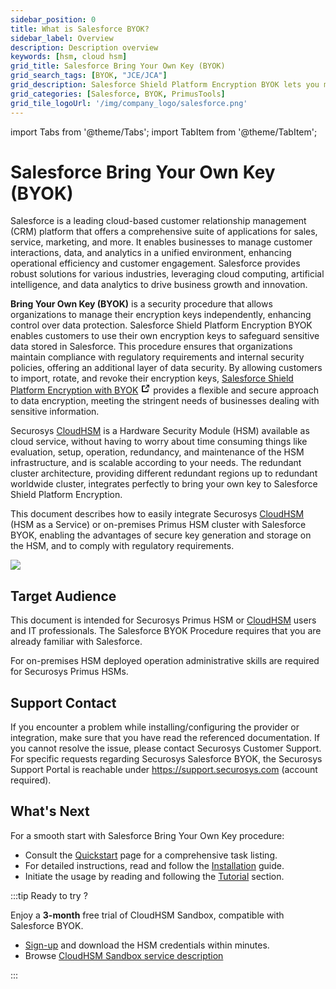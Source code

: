 ```yaml
---
sidebar_position: 0
title: What is Salesforce BYOK?
sidebar_label: Overview
description: Description overview
keywords: [hsm, cloud hsm]
grid_title: Salesforce Bring Your Own Key (BYOK)
grid_search_tags: [BYOK, "JCE/JCA"]
grid_description: Salesforce Shield Platform Encryption BYOK lets you manage your encryption keys for enhanced data protection. Integrate with Securosys CloudHSM for secure key generation, storage, and compliance.
grid_categories: [Salesforce, BYOK, PrimusTools]
grid_tile_logoUrl: '/img/company_logo/salesforce.png'
---
```


import Tabs from '@theme/Tabs';
import TabItem from '@theme/TabItem';

# Salesforce Bring Your Own Key (BYOK)

Salesforce is a leading cloud-based customer relationship management (CRM) platform that offers a comprehensive suite of applications for sales, service, marketing, and more. It enables businesses to manage customer interactions, data, and analytics in a unified environment, enhancing operational efficiency and customer engagement. Salesforce provides robust solutions for various industries, leveraging cloud computing, artificial intelligence, and data analytics to drive business growth and innovation.

**Bring Your Own Key (BYOK)** is a security procedure that allows organizations to manage their encryption keys independently, enhancing control over data protection. Salesforce Shield Platform Encryption BYOK enables customers to use their own encryption keys to safeguard sensitive data stored in Salesforce. This procedure ensures that organizations maintain compliance with regulatory requirements and internal security policies, offering an additional layer of data security. By allowing customers to import, rotate, and revoke their encryption keys, [Salesforce Shield Platform Encryption with BYOK](https://developer.salesforce.com/docs/atlas.en-us.securityImplGuide.meta/securityImplGuide/security_pe_byok.htm) <svg width="16" height="16" viewBox="0 0 24 24" fill="none" xmlns="http://www.w3.org/2000/svg"><path d="M14 3H21V10H19V6.41L12.41 13L11 11.59L17.59 5H14V3ZM5 5H11V7H6V18H17V13H19V19C19 19.5304 18.7893 20.0391 18.4142 20.4142C18.0391 20.7893 17.5304 21 17 21H5C4.46957 21 3.96086 20.7893 3.58579 20.4142C3.21071 20.0391 3 19.5304 3 19V7C3 6.46957 3.21071 5.96086 3.58579 5.58579C3.96086 5.21071 4.46957 5 5 5Z" fill="currentColor"/></svg> provides a flexible and secure approach to data encryption, meeting the stringent needs of businesses dealing with sensitive information.

Securosys [CloudHSM](../cloudhsm/overview) is a Hardware Security Module (HSM) available as cloud service, without having to worry about time consuming things like evaluation, setup, operation, redundancy, and maintenance of the HSM infrastructure, and is scalable according to your needs. The redundant cluster architecture, providing different redundant regions up to redundant worldwide cluster, integrates perfectly to bring your own key to Salesforce Shield Platform Encryption.

This document describes how to easily integrate Securosys [CloudHSM](../cloudhsm/overview) (HSM as a Service) or on-premises Primus HSM cluster with Salesforce BYOK, enabling the advantages of secure key generation and storage on the HSM, and to comply with regulatory requirements.

![](./img/Salesforce_Diagram_v3.png)
## Target Audience

This document is intended for Securosys Primus HSM or [CloudHSM](../cloudhsm/overview)
users and IT professionals. The Salesforce BYOK Procedure 
requires that you are already familiar with Salesforce.

For on-premises HSM deployed operation administrative skills are
required for Securosys Primus HSMs.

## Support Contact

If you encounter a problem while installing/configuring the provider or integration, make sure that you have read the
referenced documentation. If you cannot resolve the issue, please
contact Securosys Customer Support. For specific requests regarding
Securosys Salesforce BYOK, the Securosys
Support Portal is reachable under https://support.securosys.com (account required).

## What's Next

For a smooth start with Salesforce Bring Your Own Key procedure:
- Consult the [Quickstart](./quickstart.md) page for a comprehensive task listing.
- For detailed instructions, read and follow the [Installation](/salesforce-byok/Installation/prerequisites) guide.
- Initiate the usage by reading and following the [Tutorial](/salesforce-byok/Tutorials/salesforce-byok-certificate) section.

:::tip Ready to try ?

Enjoy a **3-month** free trial of CloudHSM Sandbox, compatible with Salesforce BYOK.

- [Sign-up](https://cloud.securosys.com/sign-up) and download the HSM credentials within minutes.
- Browse [CloudHSM Sandbox service description](../cloudhsm/Packages/sandbox)

:::